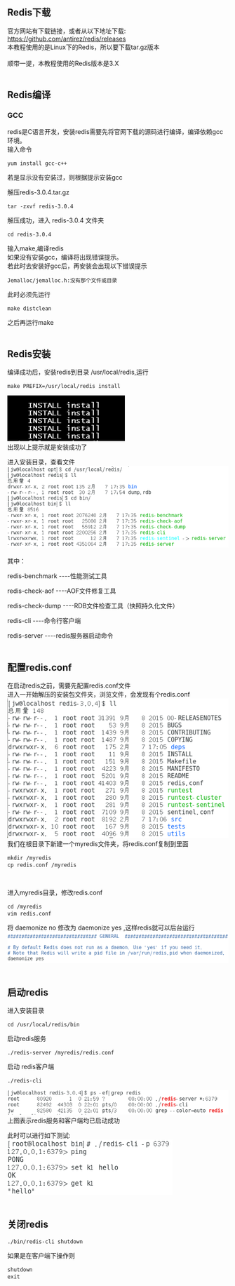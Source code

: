 ## Redis下载
官方网站有下载链接，或者从以下地址下载:<br>
https://github.com/antirez/redis/releases<br>
本教程使用的是Linux下的Redis，所以要下载tar.gz版本<br>
<br>
顺带一提，本教程使用的Redis版本是3.X<br>
<br>

## Redis编译
### GCC
redis是C语言开发，安装redis需要先将官网下载的源码进行编译，编译依赖gcc环境。<br>
输入命令 
```
yum install gcc-c++
```
若是显示没有安装过，则根据提示安装gcc<br>

解压redis-3.0.4.tar.gz
```
tar -zxvf redis-3.0.4
```

解压成功，进入 redis-3.0.4 文件夹
```
cd redis-3.0.4
```

输入make,编译redis<br>
如果没有安装gcc，编译将出现错误提示。<br>
若此时去安装好gcc后，再安装会出现以下错误提示
```
Jemalloc/jemalloc.h:没有那个文件或目录
```
此时必须先运行
```
make distclean
```
之后再运行make<br><br>


## Redis安装
编译成功后，安装redis到目录 /usr/local/redis,运行
```
make PREFIX=/usr/local/redis install
```
![无法加载图片](https://github.com/Ywfy/Learning-summary-for-Redis/blob/master/HelloWorld/%E6%8D%95%E8%8E%B7.PNG)<br>
出现以上提示就是安装成功了<br>

进入安装目录，查看文件<br>
![无法加载图片](https://github.com/Ywfy/Learning-summary-for-Redis/blob/master/HelloWorld/az.png)<br>
<br>
其中：

redis-benchmark      ----性能测试工具

redis-check-aof        ----AOF文件修复工具

redis-check-dump    ----RDB文件检查工具（快照持久化文件）

redis-cli                  ----命令行客户端

redis-server          ----redis服务器启动命令
<br><br>

## 配置redis.conf
在启动redis之前，需要先配置redis.conf文件<br>
进入一开始解压的安装包文件夹，浏览文件，会发现有个redis.conf<br>
![无法加载图片](https://github.com/Ywfy/Learning-summary-for-Redis/blob/master/HelloWorld/conf.png)<br>
我们在根目录下新建一个myredis文件夹，将redis.conf复制到里面<br>
```
mkdir /myredis
cp redis.conf /myredis
```
<br>

进入myredis目录，修改redis.conf
```
cd /myredis
vim redis.conf
```
将 daemonize no 修改为 daemonize yes  ,这样redis就可以后台运行
![无法加载图片](https://github.com/Ywfy/Learning-summary-for-Redis/blob/master/HelloWorld/conf2.png)<br>
<br>

## 启动redis
进入安装目录
```
cd /usr/local/redis/bin
```
启动redis服务
```
./redis-server /myredis/redis.conf
```

启动 redis客户端
```
./redis-cli 
```
![无法加载图片](https://github.com/Ywfy/Learning-summary-for-Redis/blob/master/HelloWorld/qd.png)<br>
上图表示redis服务和客户端均已启动成功<br>

此时可以进行如下测试:<br>
![无法加载图片](https://github.com/Ywfy/Learning-summary-for-Redis/blob/master/HelloWorld/cs.png)<br>
<br>


## 关闭redis
```
./bin/redis-cli shutdown
```
如果是在客户端下操作则
```
shutdown
exit
```
